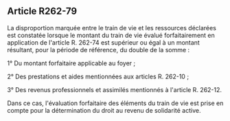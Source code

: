 ## Article R262-79

La disproportion marquée entre le train de vie et les ressources déclarées est constatée lorsque le montant du
train de vie évalué forfaitairement en application de l'article R. 262-74 est supérieur ou égal à un montant
résultant, pour la période de référence, du double de la somme :

1° Du montant forfaitaire applicable au foyer ;

2° Des prestations et aides mentionnées aux articles R. 262-10 ;

3° Des revenus professionnels et assimilés mentionnés à l'article R. 262-12.

Dans ce cas, l'évaluation forfaitaire des éléments du train de vie est prise en compte pour la détermination du
droit au revenu de solidarité active.

